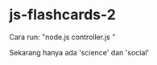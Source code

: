 # js-flashcards-2

Cara run: "node.js controller.js <deck-name>"

Sekarang hanya ada 'science' dan 'social'
